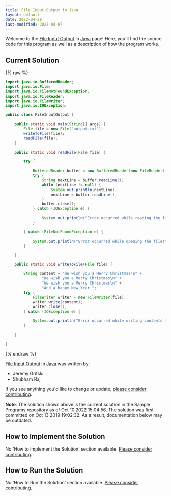 ```yaml
---
title: File Input Output in Java
layout: default
date: 2022-04-28
last-modified: 2023-04-07
---
```


Welcome to the [File Input Output](https://sampleprograms.io/projects/file-input-output) in [Java](https://sampleprograms.io/languages/java) page! Here, you'll find the source code for this program as well as a description of how the program works.

## Current Solution

{% raw %}

```java
import java.io.BufferedReader;
import java.io.File;
import java.io.FileNotFoundException;
import java.io.FileReader;
import java.io.FileWriter;
import java.io.IOException;

public class FileInputOutput {

    public static void main(String[] args) {
        File file = new File("output.txt");
        writeToFile(file);
        readFile(file);
    }

    public static void readFile(File file) {

        try {

            BufferedReader buffer = new BufferedReader(new FileReader(file));
            try {
                String nextLine = buffer.readLine();
                while (nextLine != null) {
                    System.out.println(nextLine);
                    nextLine = buffer.readLine();
                }
                buffer.close();
            } catch (IOException e) {

                System.out.println("Error occurred while reading the file");
            }

        } catch (FileNotFoundException e) {

            System.out.println("Error occurred while opening the file!");
        }

    }

    public static void writeToFile(File file) {

        String content = "We wish you a Merry Christmas\n" +
                "We wish you a Merry Christmas\n" +
                "We wish you a Merry Christmas\n" +
                "And a happy New Year.";
        try {
            FileWriter writer = new FileWriter(file);
            writer.write(content);
            writer.close();
        } catch (IOException e) {

            System.out.println("Error occurred while writing contents to file!");
        }

    }

}
```

{% endraw %}

[File Input Output](https://sampleprograms.io/projects/file-input-output) in [Java](https://sampleprograms.io/languages/java) was written by:

- Jeremy Grifski
- Shubham Raj

If you see anything you'd like to change or update, [please consider contributing](https://github.com/TheRenegadeCoder/sample-programs).

**Note**: The solution shown above is the current solution in the Sample Programs repository as of Oct 10 2022 15:04:56. The solution was first committed on Oct 13 2019 19:02:32. As a result, documentation below may be outdated.

## How to Implement the Solution

No 'How to Implement the Solution' section available. [Please consider contributing](https://github.com/TheRenegadeCoder/sample-programs-website).

## How to Run the Solution

No 'How to Run the Solution' section available. [Please consider contributing](https://github.com/TheRenegadeCoder/sample-programs-website).